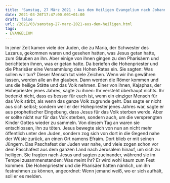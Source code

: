 ```yaml
---
title: 'Samstag, 27 März 2021 : Aus dem Heiligen Evangelium nach Johannes - Joh 11,45-57.'
date: 2021-03-26T17:47:00.001+01:00
draft: false
url: /2021/03/samstag-27-marz-2021-aus-dem-heiligen.html
tags: 
- EVANGELIUM
---
```


In jener Zeit kamen viele der Juden, die zu Maria, der Schwester des Lazarus, gekommen waren und gesehen hatten, was Jesus getan hatte, zum Glauben an ihn. Aber einige von ihnen gingen zu den Pharisäern und berichteten ihnen, was er getan hatte. Da beriefen die Hohenpriester und die Pharisäer eine Versammlung des Hohen Rates ein. Sie sagten: Was sollen wir tun? Dieser Mensch tut viele Zeichen. Wenn wir ihn gewähren lassen, werden alle an ihn glauben. Dann werden die Römer kommen und uns die heilige Stätte und das Volk nehmen. Einer von ihnen, Kajaphas, der Hohepriester jenes Jahres, sagte zu ihnen: Ihr versteht überhaupt nichts. Ihr bedenkt nicht, dass es besser für euch ist, wenn ein einziger Mensch für das Volk stirbt, als wenn das ganze Volk zugrunde geht. Das sagte er nicht aus sich selbst; sondern weil er der Hohepriester jenes Jahres war, sagte er aus prophetischer Eingebung, dass Jesus für das Volk sterben werde. Aber er sollte nicht nur für das Volk sterben, sondern auch, um die versprengten Kinder Gottes wieder zu sammeln. Von diesem Tag an waren sie entschlossen, ihn zu töten. Jesus bewegte sich von nun an nicht mehr öffentlich unter den Juden, sondern zog sich von dort in die Gegend nahe der Wüste zurück, an einen Ort namens Efraim. Dort blieb er mit seinen Jüngern. Das Paschafest der Juden war nahe, und viele zogen schon vor dem Paschafest aus dem ganzen Land nach Jerusalem hinauf, um sich zu heiligen. Sie fragten nach Jesus und sagten zueinander, während sie im Tempel zusammenstanden: Was meint ihr? Er wird wohl kaum zum Fest kommen. Die Hohenpriester und die Pharisäer hatten nämlich, um ihn festnehmen zu können, angeordnet: Wenn jemand weiß, wo er sich aufhält, soll er es melden.